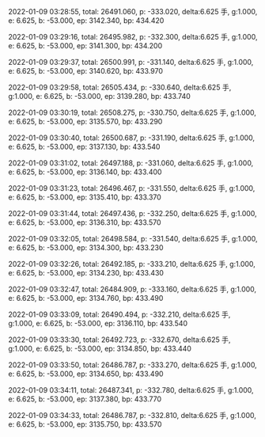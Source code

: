 2022-01-09 03:28:55, total: 26491.060, p: -333.020, delta:6.625 手, g:1.000, e: 6.625, b: -53.000, ep: 3142.340, bp: 434.420

2022-01-09 03:29:16, total: 26495.982, p: -332.300, delta:6.625 手, g:1.000, e: 6.625, b: -53.000, ep: 3141.300, bp: 434.200

2022-01-09 03:29:37, total: 26500.991, p: -331.140, delta:6.625 手, g:1.000, e: 6.625, b: -53.000, ep: 3140.620, bp: 433.970

2022-01-09 03:29:58, total: 26505.434, p: -330.640, delta:6.625 手, g:1.000, e: 6.625, b: -53.000, ep: 3139.280, bp: 433.740

2022-01-09 03:30:19, total: 26508.275, p: -330.750, delta:6.625 手, g:1.000, e: 6.625, b: -53.000, ep: 3135.570, bp: 433.290

2022-01-09 03:30:40, total: 26500.687, p: -331.190, delta:6.625 手, g:1.000, e: 6.625, b: -53.000, ep: 3137.130, bp: 433.540

2022-01-09 03:31:02, total: 26497.188, p: -331.060, delta:6.625 手, g:1.000, e: 6.625, b: -53.000, ep: 3136.140, bp: 433.400

2022-01-09 03:31:23, total: 26496.467, p: -331.550, delta:6.625 手, g:1.000, e: 6.625, b: -53.000, ep: 3135.410, bp: 433.370

2022-01-09 03:31:44, total: 26497.436, p: -332.250, delta:6.625 手, g:1.000, e: 6.625, b: -53.000, ep: 3136.310, bp: 433.570

2022-01-09 03:32:05, total: 26498.584, p: -331.540, delta:6.625 手, g:1.000, e: 6.625, b: -53.000, ep: 3134.300, bp: 433.230

2022-01-09 03:32:26, total: 26492.185, p: -333.210, delta:6.625 手, g:1.000, e: 6.625, b: -53.000, ep: 3134.230, bp: 433.430

2022-01-09 03:32:47, total: 26484.909, p: -333.160, delta:6.625 手, g:1.000, e: 6.625, b: -53.000, ep: 3134.760, bp: 433.490

2022-01-09 03:33:09, total: 26490.494, p: -332.210, delta:6.625 手, g:1.000, e: 6.625, b: -53.000, ep: 3136.110, bp: 433.540

2022-01-09 03:33:30, total: 26492.723, p: -332.670, delta:6.625 手, g:1.000, e: 6.625, b: -53.000, ep: 3134.850, bp: 433.440

2022-01-09 03:33:50, total: 26486.787, p: -333.270, delta:6.625 手, g:1.000, e: 6.625, b: -53.000, ep: 3134.650, bp: 433.490

2022-01-09 03:34:11, total: 26487.341, p: -332.780, delta:6.625 手, g:1.000, e: 6.625, b: -53.000, ep: 3137.380, bp: 433.770

2022-01-09 03:34:33, total: 26486.787, p: -332.810, delta:6.625 手, g:1.000, e: 6.625, b: -53.000, ep: 3135.750, bp: 433.570